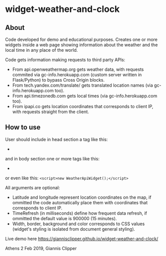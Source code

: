 widget-weather-and-clock
========================

About
-----
Code developed for demo and educational purposes. Creates one or more widgets inside a web page showing information about the weather and the local time in any place of the world. 

Code gets information making requests to third party APIs:
- From api.openweathermap.org gets weather data, with requests commited via gc-info.herokuapp.com (custom server written in Flask/Python) to bypass Cross Origin blocks.
- From tech.yandex.com/translate/ gets translated location names (via gc-info.herokuapp.com too). 
- From api.timezonedb.com gets local times (via gc-info.herokuapp.com too).
- From ipapi.co gets location coordinates that corresponds to client IP, with requests straight from the client.

How to use
----------
User should include in head section a tag like this:
- <script src='widget-weather-and-clock.js'></script> 
and in body section one or more tags like this:
- <script>new WeatherApiWidget({latitude:37.983810, longitude:23.727539, timeRefresh:600000, width:180 border:'1px solid darkgreen', background:'cyan', color:'darkgreen'});</script>
or even like this: 
```<script>new WeatherApiWidget();</script>```

All arguments are optional:
- Latitude and longitude represent location coordinates on the map, if ommitted the code automatically place them with coordinates that corresponds to client IP. 
- TimeRefresh (in milliseconds) define how frequent data refresh, if ommitted the default value is 900000 (15 minutes). 
- Width, border, background and color corresponds to CSS values (widget's styling is isolated from document general styling).

Live demo here https://giannisclipper.github.io/widget-weather-and-clock/

Athens 2 Feb 2019, Giannis Clipper